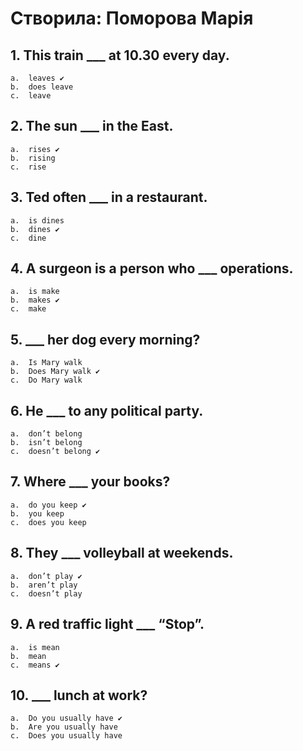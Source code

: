 # Створила: Поморова Марія

## 1.	This train ___ at 10.30 every day. 
    a.	leaves ✔
    b.	does leave 
    c.	leave


## 2.	The sun ___ in the East. 
    a.	rises ✔
    b.	rising 
    c.	rise


## 3.	Ted often ___ in a restaurant. 
    a.	is dines 
    b.	dines ✔
    c.	dine


## 4.	A surgeon is a person who ___ operations. 
    a.	is make 
    b.	makes ✔
    c.	make


## 5.	___ her dog every morning? 
    a.	Is Mary walk 
    b.	Does Mary walk ✔
    c.	Do Mary walk


## 6.	He ___ to any political party.
    a.	don’t belong
    b.	isn’t belong
    c.	doesn’t belong ✔


## 7.	Where ___ your books? 
    a.	do you keep ✔
    b.	you keep
    c.	does you keep


## 8.	They ___ volleyball at weekends.
    a.	don’t play ✔
    b.	aren’t play
    c.	doesn’t play


## 9.	A red traffic light ___ “Stop”.
    a.	is mean
    b.	mean
    c.	means ✔


## 10.	___ lunch at work?
    a.	Do you usually have ✔
    b.	Are you usually have
    c.	Does you usually have
